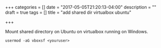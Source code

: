 +++
categories = []
date = "2017-05-05T21:20:13-04:00"
description = ""
draft = true
tags = []
title = "add shared dir virtualbox ubuntu"

+++

Mount shared directory on Ubuntu on virtualbox running on Windows.

```
usermod -aG vboxsf <youruser>
```

